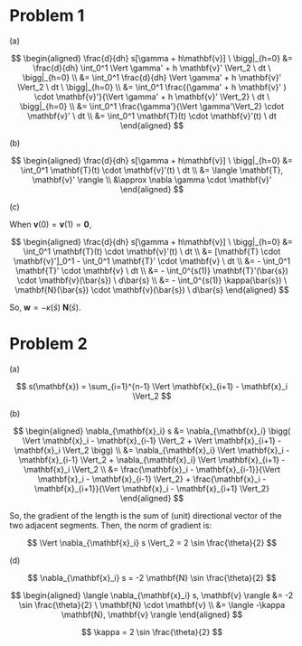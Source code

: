 # Problem 1
(a)

$$
\begin{aligned}
\frac{d}{dh} s[\gamma + h\mathbf{v}] \ \bigg|_{h=0} &= \frac{d}{dh} \int_0^1 \Vert \gamma' + h \mathbf{v}' \Vert_2 \ dt \ \bigg|_{h=0} \\
&= \int_0^1 \frac{d}{dh} \Vert  \gamma' + h \mathbf{v}' \Vert_2 \ dt \ \bigg|_{h=0} \\
&= \int_0^1 \frac{(\gamma' + h \mathbf{v}' ) \cdot \mathbf{v}'}{\Vert  \gamma' + h \mathbf{v}' \Vert_2} \ dt \ \bigg|_{h=0} \\
&= \int_0^1 \frac{\gamma'}{\Vert  \gamma'\Vert_2} \cdot \mathbf{v}' \ dt \\
&= \int_0^1 \mathbf{T}(t) \cdot \mathbf{v}'(t) \ dt
\end{aligned}
$$

(b)

$$
\begin{aligned}
\frac{d}{dh} s[\gamma + h\mathbf{v}] \ \bigg|_{h=0} &= \int_0^1 \mathbf{T}(t) \cdot \mathbf{v}'(t) \ dt \\
&= \langle \mathbf{T}, \mathbf{v}' \rangle \\
&\approx \nabla \gamma \cdot \mathbf{v}'
\end{aligned}
$$

(c)

When $\mathbf{v}(0) = \mathbf{v}(1) = \mathbf{0}$,

$$
\begin{aligned}
\frac{d}{dh} s[\gamma + h\mathbf{v}] \ \bigg|_{h=0} &= \int_0^1 \mathbf{T}(t) \cdot \mathbf{v}'(t) \ dt \\
&= [\mathbf{T} \cdot \mathbf{v}']_0^1 - \int_0^1 \mathbf{T}' \cdot \mathbf{v} \ dt \\
&= - \int_0^1 \mathbf{T}' \cdot \mathbf{v} \ dt \\
&= - \int_0^{s(1)} \mathbf{T}'(\bar{s}) \cdot \mathbf{v}(\bar{s}) \ d\bar{s} \\
&= - \int_0^{s(1)} \kappa(\bar{s}) \ \mathbf{N}(\bar{s}) \cdot \mathbf{v}(\bar{s}) \ d\bar{s}
\end{aligned}
$$

So, $\mathbf{w} = -\kappa(\bar{s}) \ \mathbf{N}(\bar{s})$.

# Problem 2
(a)

$$
s(\mathbf{x}) = \sum_{i=1}^{n-1} \Vert \mathbf{x}_{i+1} - \mathbf{x}_i \Vert_2
$$

(b)

$$
\begin{aligned}
\nabla_{\mathbf{x}_i} s &= \nabla_{\mathbf{x}_i} \bigg( \Vert \mathbf{x}_i - \mathbf{x}_{i-1} \Vert_2 + \Vert \mathbf{x}_{i+1} - \mathbf{x}_i \Vert_2 \bigg) \\
&= \nabla_{\mathbf{x}_i} \Vert \mathbf{x}_i - \mathbf{x}_{i-1} \Vert_2 + \nabla_{\mathbf{x}_i} \Vert \mathbf{x}_{i+1} - \mathbf{x}_i \Vert_2 \\
&= \frac{\mathbf{x}_i - \mathbf{x}_{i-1}}{\Vert \mathbf{x}_i - \mathbf{x}_{i-1} \Vert_2} + \frac{\mathbf{x}_i - \mathbf{x}_{i+1}}{\Vert \mathbf{x}_i - \mathbf{x}_{i+1} \Vert_2}
\end{aligned}
$$

So, the gradient of the length is the sum of (unit) directional vector of the two adjacent segments. Then, the norm of gradient is:

$$
\Vert \nabla_{\mathbf{x}_i} s \Vert_2 = 2 \sin \frac{\theta}{2}
$$

(d)

$$
\nabla_{\mathbf{x}_i} s = -2 \mathbf{N} \sin \frac{\theta}{2}
$$

$$
\begin{aligned}
\langle \nabla_{\mathbf{x}_i} s, \mathbf{v} \rangle &= -2 \sin \frac{\theta}{2} \ \mathbf{N} \cdot \mathbf{v} \\
&= \langle -\kappa \mathbf{N}, \mathbf{v} \rangle
\end{aligned}
$$

$$
\kappa = 2 \sin \frac{\theta}{2}
$$